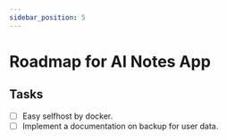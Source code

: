 ```yaml
---
sidebar_position: 5
---
```


# Roadmap for AI Notes App

## Tasks
- [ ] Easy selfhost by docker.
- [ ] Implement a documentation on backup for user data.